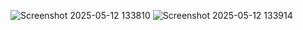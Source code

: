 ![Screenshot 2025-05-12 133810](https://github.com/user-attachments/assets/5174dd5f-bd6c-4f30-b2d9-518bd52d5992)
![Screenshot 2025-05-12 133914](https://github.com/user-attachments/assets/2259ab7d-a066-4f80-a8b9-7037e2a99acd)
